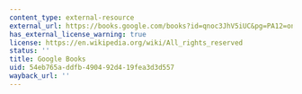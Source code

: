 ```yaml
---
content_type: external-resource
external_url: https://books.google.com/books?id=qnoc3JhV5iUC&pg=PA12=onepage#v=onepage&q&f=false
has_external_license_warning: true
license: https://en.wikipedia.org/wiki/All_rights_reserved
status: ''
title: Google Books
uid: 54eb765a-ddfb-4904-92d4-19fea3d3d557
wayback_url: ''
---
```

